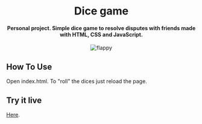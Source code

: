 
<h1 align="center">
  Dice game
  <br>
</h1>

<h4 align="center">Personal project. Simple dice game to resolve disputes with friends made with HTML, CSS and JavaScript.</h4>

<p align="center">
  <img src="https://media4.giphy.com/media/C1UII5XOkGmLYYWbBk/giphy.gif?cid=790b761188e7395e32eed5576d3a8eb85bf49900c8e0ec92&rid=giphy.gif&ct=g" alt="flappy" />
</p>




## How To Use

Open index.html. To "roll" the dices just reload the page.

## Try it live

<a href="https://leafy-kitsune-8a7f20.netlify.app/">Here</a>.
